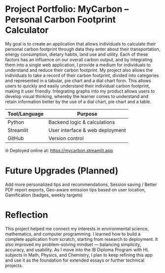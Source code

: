 # Project Portfolio: MyCarbon – Personal Carbon Footprint Calculator

My goal is to create an application that allows individuals to calculate their personal carbon footprint through data they enter about their transportation, energy consumption, dietary habits, land use and utility. Each of these factors has an influence on our overall carbon output, and by integrating them into a single web application, I provide a medium for individuals to understand and reduce their carbon footprint. My project also allows the individuals to take a record of their carbon footprint, divided into categories and represented in a tabular, pie chart and a dial chart form. This allows users to quickly and easily understand their individual carbon footprint, making it user friendly. Integrating graphs into my product allows users to develop visual thinking, whereby the learner comes to understand and retain information better by the use of a dial chart, pie chart and a table.

| Tool/Language | Purpose                         |
| ------------- | ------------------------------- |
| Python        | Backend logic & calculations    |
| Streamlit     | User interface & web deployment |
| GitHub        | Version control                 |


🌐 Deployed online at: https://mycarbon.streamlit.app

# Future Upgrades (Planned)
Add more personalized tips and recommendations, Session saving / Better PDF report exports, Geo-aware emission tips based on user location, Gamification (badges, weekly targets)

# Reflection
This project helped me connect my interests in environmental science, mathematics, and computer programming. I learned how to build a complete application from scratch, starting from research to deployment. It also improved my problem-solving mindset — balancing simplicity, accuracy, and usability. As I move into the IB Diploma Program with HL subjects in Math, Physics, and Chemistry, I plan to keep refining this app and use it as the foundation for extended essays or further technical projects.


